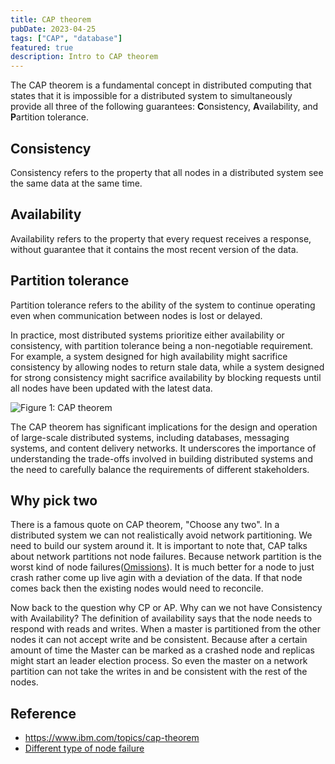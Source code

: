 ```yaml
---
title: CAP theorem
pubDate: 2023-04-25
tags: ["CAP", "database"]
featured: true
description: Intro to CAP theorem
---
```


The CAP theorem is a fundamental concept in distributed computing that states that it is impossible for a distributed system to simultaneously provide all three of the following guarantees: **C**onsistency, **A**vailability, and **P**artition tolerance.

## Consistency

Consistency refers to the property that all nodes in a distributed system see the same data at the same time.

## Availability

Availability refers to the property that every request receives a response, without guarantee that it contains the most recent version of the data.

## Partition tolerance

Partition tolerance refers to the ability of the system to continue operating even when communication between nodes is lost or delayed.

In practice, most distributed systems prioritize either availability or consistency, with partition tolerance being a non-negotiable requirement. For example, a system designed for high availability might sacrifice consistency by allowing nodes to return stale data, while a system designed for strong consistency might sacrifice availability by blocking requests until all nodes have been updated with the latest data.

![Figure 1: CAP theorem](@assets/blog/CAP-theorem/CAP.png)

The CAP theorem has significant implications for the design and operation of large-scale distributed systems, including databases, messaging systems, and content delivery networks. It underscores the importance of understanding the trade-offs involved in building distributed systems and the need to carefully balance the requirements of different stakeholders.

## Why pick two

There is a famous quote on CAP theorem, "Choose any two". In a distributed system we can not realistically avoid network partitioning. We need to build our system around it. It is important to note that, CAP talks about network partitions not node failures. Because network partition is the worst kind of node failures([Omissions](http://distash.blogspot.com/2010/02/node-failure.html)). It is much better for a node to just crash rather come up live agin with a deviation of the data. If that node comes back then the existing nodes would need to reconcile.

Now back to the question why CP or AP. Why can we not have Consistency with Availability?
The definition of availability says that the node needs to respond with reads and writes. When a master is partitioned from the other nodes it can not accept write and be consistent. Because after a certain amount of time the Master can be marked as a crashed node and replicas might start an leader election process. So even the master on a network partition can not take the writes in and be consistent with the rest of the nodes.

## Reference

- https://www.ibm.com/topics/cap-theorem
- [Different type of node failure](http://distash.blogspot.com/2010/02/node-failure.html)

